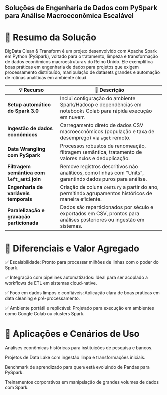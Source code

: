 ## Soluções de Engenharia de Dados com PySpark para Análise Macroeconômica Escalável

# 🧠 Resumo da Solução
BigData Clean & Transform é um projeto desenvolvido com Apache Spark em Python (PySpark), voltado para o tratamento, limpeza e transformação de dados econômicos macroestruturais do Reino Unido. Ele exemplifica boas práticas em engenharia de dados para projetos que exigem processamento distribuído, manipulação de datasets grandes e automação de rotinas analíticas em ambiente cloud.

| 💡 Recurso                                   | 🧩 Descrição                                                                                                         |
| -------------------------------------------- | -------------------------------------------------------------------------------------------------------------------- |
| **Setup automático do Spark 3.0**            | Inclui configuração do ambiente Spark/Hadoop e dependências em notebooks Colab para rápida execução em nuvem.        |
| **Ingestão de dados econômicos**             | Carregamento direto de dados CSV macroeconômicos (população e taxa de desemprego) via `wget` remoto.                 |
| **Data Wrangling com PySpark**               | Processos robustos de renomeação, filtragem semântica, tratamento de valores nulos e deduplicação.                   |
| **Filtragem semântica com `left_anti` join** | Remove registros descritivos não analíticos, como linhas com “Units”, garantindo dados puros para análise.           |
| **Engenharia de variáveis temporais**        | Criação de coluna `century` a partir do ano, permitindo agrupamentos históricos de maneira eficiente.                |
| **Paralelização e gravação particionada**    | Dados são reparticionados por século e exportados em CSV, prontos para análises posteriores ou ingestão em sistemas. |


# 🚀 Diferenciais e Valor Agregado

✅ Escalabilidade: Pronto para processar milhões de linhas com o poder do Spark.

✅ Integração com pipelines automatizados: Ideal para ser acoplado a workflows de ETL em sistemas cloud-native.

✅ Foco em dados limpos e confiáveis: Aplicação clara de boas práticas em data cleaning e pré-processamento.

✅ Ambiente portátil e replicável: Projetado para execução em ambientes como Google Colab ou clusters Spark.

# 🔬 Aplicações e Cenários de Uso

Análises econômicas históricas para instituições de pesquisa e bancos.

Projetos de Data Lake com ingestão limpa e transformações iniciais.

Benchmark de aprendizado para quem está evoluindo de Pandas para PySpark.

Treinamentos corporativos em manipulação de grandes volumes de dados com Spark.


